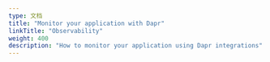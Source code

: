 ```yaml
---
type: 文档
title: "Monitor your application with Dapr"
linkTitle: "Observability"
weight: 400
description: "How to monitor your application using Dapr integrations"
---
```



